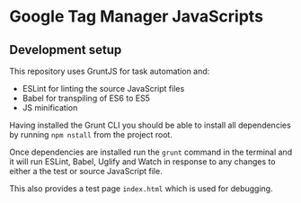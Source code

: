# Google Tag Manager JavaScripts

## Development setup

This repository uses GruntJS for task automation and:

* ESLint for linting the source JavaScript files
* Babel for transpiling of ES6 to ES5
* JS minification
 
Having installed the Grunt CLI you should be able to install all dependencies by running `npm nstall` from the project root. 

Once dependencies are installed run the `grunt` command in the terminal and it will run ESLint, Babel, Uglify and Watch in response to any changes to either a the test or source JavaScript file.

This also provides a test page `index.html` which is used for debugging.